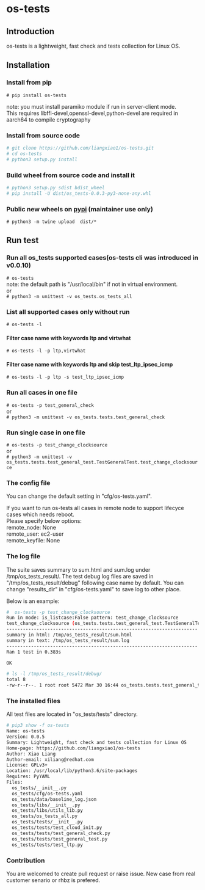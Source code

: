 # os-tests

## Introduction

os-tests is a lightweight, fast check and tests collection for Linux OS.

## Installation

### Install from pip

`# pip install os-tests`

note: you must install paramiko module if run in server-client mode.  
    This requires libffi-devel,openssl-devel,python-devel are required in aarch64 to compile cryptography

### Install from source code

```bash
# git clone https://github.com/liangxiao1/os-tests.git
# cd os-tests
# python3 setup.py install
```

### Build wheel from source code and install it

```bash
# python3 setup.py sdist bdist_wheel
# pip install -U dist/os_tests-0.0.3-py3-none-any.whl
```

### Public new wheels on [pypi](https://pypi.org/project/os-tests/) (maintainer use only)

`# python3 -m twine upload  dist/*`

## Run test

### Run all os_tests supported cases(os-tests cli was introduced in v0.0.10)

`# os-tests`  
note: the default path is "/usr/local/bin" if not in virtual environment.  
or  
`# python3 -m unittest -v os_tests.os_tests_all`

### List all supported cases only without run

`# os-tests -l`

#### Filter case name with keywords ltp and virtwhat

`# os-tests -l -p ltp,virtwhat`

#### Filter case name with keywords ltp and skip test_ltp_ipsec_icmp

`# os-tests -l -p ltp -s test_ltp_ipsec_icmp`

### Run all cases in one file

`# os-tests -p test_general_check`  
or  
`# python3 -m unittest -v os_tests.tests.test_general_check`

### Run single case in one file

`# os-tests -p test_change_clocksource`  
or  
`# python3 -m unittest -v os_tests.tests.test_general_test.TestGeneralTest.test_change_clocksource`

### The config file

You can change the default setting in "cfg/os-tests.yaml".

If you want to run os-tests all cases in remote node to support lifecyce cases which needs reboot.  
Please specify below options:  
remote_node: None  
remote_user: ec2-user  
remote_keyfile: None  

### The log file

The suite saves summary to sum.html and sum.log under /tmp/os_tests_result/.
The test debug log files are saved in "/tmp/os_tests_result/debug" following case name by default.
You can change "results_dir" in "cfg/os-tests.yaml" to save log to other place.

Below is an example:

```bash
#  os-tests -p test_change_clocksource
Run in mode: is_listcase:False pattern: test_change_clocksource
test_change_clocksource (os_tests.tests.test_general_test.TestGeneralTest) ... ok
----------------------------------------------------------------------
summary in html: /tmp/os_tests_result/sum.html
summary in text: /tmp/os_tests_result/sum.log
----------------------------------------------------------------------
Ran 1 test in 0.383s

OK

# ls -l /tmp/os_tests_result/debug/
total 8
-rw-r--r--. 1 root root 5472 Mar 30 16:44 os_tests.tests.test_general_test.TestGeneralTest.test_change_clocksource.debug
```

### The installed files

All test files are located in "os_tests/tests" directory.

```bash
# pip3 show -f os-tests
Name: os-tests
Version: 0.0.5
Summary: Lightweight, fast check and tests collection for Linux OS
Home-page: https://github.com/liangxiao1/os-tests
Author: Xiao Liang
Author-email: xiliang@redhat.com
License: GPLv3+
Location: /usr/local/lib/python3.6/site-packages
Requires: PyYAML
Files:
  os_tests/__init__.py
  os_tests/cfg/os-tests.yaml
  os_tests/data/baseline_log.json
  os_tests/libs/__init__.py
  os_tests/libs/utils_lib.py
  os_tests/os_tests_all.py
  os_tests/tests/__init__.py
  os_tests/tests/test_cloud_init.py
  os_tests/tests/test_general_check.py
  os_tests/tests/test_general_test.py
  os_tests/tests/test_ltp.py

```

### Contribution

You are welcomed to create pull request or raise issue. New case from real customer senario or rhbz is prefered.
